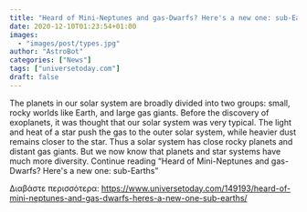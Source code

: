 ```yaml
---
title: "Heard of Mini-Neptunes and gas-Dwarfs? Here's a new one: sub-Earths"
date: 2020-12-10T01:23:54+01:00
images:
  - "images/post/types.jpg"
author: "AstroBot"
categories: ["News"]
tags: ["universetoday.com"]
draft: false
---
```


The planets in our solar system are broadly divided into two groups: small, rocky worlds like Earth, and large gas giants. Before the discovery of exoplanets, it was thought that our solar system was very typical. The light and heat of a star push the gas to the outer solar system, while heavier dust remains closer to the star. Thus a solar system has close rocky planets and distant gas giants. But we now know that planets and star systems have much more diversity. Continue reading “Heard of Mini-Neptunes and gas-Dwarfs? Here's a new one: sub-Earths” 

Διαβάστε περισσότερα: https://www.universetoday.com/149193/heard-of-mini-neptunes-and-gas-dwarfs-heres-a-new-one-sub-earths/
